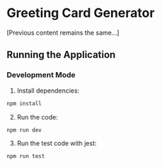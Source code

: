 # Greeting Card Generator

[Previous content remains the same...]

## Running the Application

### Development Mode

1. Install dependencies:

```bash
npm install
```

2. Run the code:

```bash
npm run dev
```

3. Run the test code with jest:

```bash
npm run test
```
